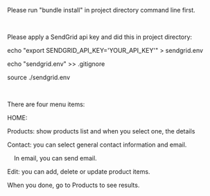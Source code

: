 
<p>Please run "bundle install" in project directory command line first.</p>
<br/>
<p>Please apply a SendGrid api key and did this in project directory:</p>
      <p>echo "export SENDGRID_API_KEY='YOUR_API_KEY'" > sendgrid.env</p>
      <p>echo "sendgrid.env" >> .gitignore</p>
      <p>source ./sendgrid.env</p>
<br/>
<p>There are four menu items:</p>
<p>HOME:</p>
<p>Products: show products list and when you select one, the details</p>
<p>Contact: you can select general contact information and email.</p>
<p>&#160;&#160;&#160;&#160;In email, you can send email.</p>
<p>Edit: you can add, delete or update product items.</p>
<p>      When you done, go to Products to see results.</p>
